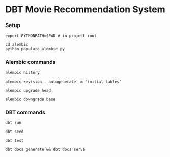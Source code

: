 DBT Movie Recommendation System
================================

### Setup

```shell
export PYTHONPATH=$PWD # in project root
```

```shell
cd alembic
python populate_alembic.py
```

### Alembic commands

```shell
alembic history
```

```shell
alembic revision --autogenerate -m "initial tables"
```

```shell
alembic upgrade head
```

```shell
alembic downgrade base
```

### DBT commands

```shell
dbt run
```

```shell
dbt seed
```

```shell
dbt test
```

```shell
dbt docs generate && dbt docs serve
```
